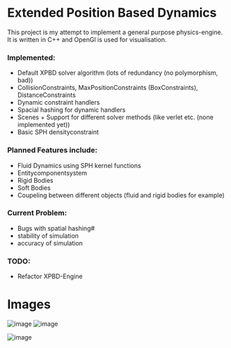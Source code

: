 # Extended Position Based Dynamics
This project is my attempt to implement a general purpose physics-engine.
It is written in C++ and OpenGl is used for visualisation.

### Implemented:
- Default XPBD solver algorithm (lots of redundancy (no polymorphism, bad))
- CollisionConstraints, MaxPositionConstraints (BoxConstraints), DistanceConstraints
- Dynamic constraint handlers
- Spacial hashing for dynamic handlers
- Scenes + Support for different solver methods (like verlet etc. (none implemented yet))
- Basic SPH densityconstraint
  
### Planned Features include:
- Fluid Dynamics using SPH kernel functions
- Entitycomponentsystem
- Rigid Bodies
- Soft Bodies
- Coupeling between different objects (fluid and rigid bodies for example)

### Current Problem: 
- Bugs with spatial hashing#
- stability of simulation
- accuracy of simulation

### TODO:
- Refactor XPBD-Engine

# Images
![image](https://github.com/KarlGauck/XpbdGl/assets/91132264/518a712d-8bc2-4996-b1cd-1be8dfbb110a)
![image](https://github.com/KarlGauck/XpbdGl/assets/91132264/97f574d7-4f07-436f-96ad-9e73d258cfe6)

![image](https://github.com/KarlGauck/XpbdGl/assets/91132264/2e626114-48be-404d-aa27-3d471777cc50)


